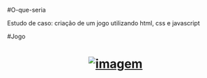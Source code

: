 #O-que-seria

<p>Estudo de caso: criação de um jogo utilizando html, css e javascript

#Jogo
<h1 align="center">
     <a href="https://ibb.co/8rPx4JZ"><img src="https://i.ibb.co/sKs1JhY/imagem.png" alt="imagem" border="0"></a>
  </a>
</h1>

